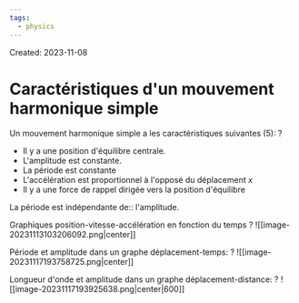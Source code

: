 ```yaml
---
tags:
  - physics
---
```

Created: 2023-11-08

# Caractéristiques d'un mouvement harmonique simple
Un mouvement harmonique simple a les caractéristiques suivantes (5):
?
- Il y a une position d'équilibre centrale.
- L'amplitude est constante.
- La période est constante
- L'accélération est proportionnel à l'opposé du déplacement $x$
- Il y a une force de rappel dirigée vers la position d'équilibre
<!--SR:!2023-11-27,10,250-->

La période est indépendante de:: l'amplitude.
<!--SR:!2023-11-18,2,210-->

Graphiques position-vitesse-accélération en fonction du temps
?
![[image-20231113103206092.png|center]]
<!--SR:!2023-11-24,7,250-->

Période et amplitude dans un graphe déplacement-temps:
?
![[image-20231117193758725.png|center]]

Longueur d'onde et amplitude dans un graphe déplacement-distance:
?
![[image-20231117193925638.png|center|600]]




